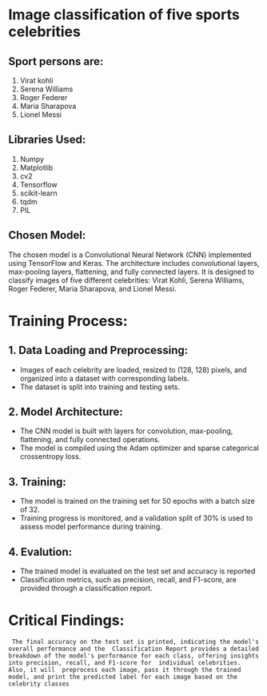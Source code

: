 # Image classification of five sports celebrities 
## Sport persons are: 
1. Virat kohli
2. Serena Williams
3. Roger Federer
4. Maria Sharapova
5. Lionel Messi
## Libraries Used:
1. Numpy
2. Matplotlib
3. cv2
4. Tensorflow
5. scikit-learn
6. tqdm
7. PIL
## Chosen Model:
 The chosen model is a Convolutional Neural Network (CNN) implemented using TensorFlow and Keras. The architecture includes convolutional layers, max-pooling layers, flattening, and fully connected layers. It is designed to classify images of five different celebrities: Virat Kohli, Serena Williams, Roger Federer, Maria Sharapova, and Lionel Messi.
# Training Process:
## 1. Data Loading and Preprocessing:
  - Images of each celebrity are loaded, resized to (128, 128) pixels, and organized into a dataset with corresponding labels.
  - The dataset is split into training and testing sets.

## 2. Model Architecture:
   - The CNN model is built with layers for convolution, max-pooling, flattening, and fully connected operations.
   - The model is compiled using the Adam optimizer and sparse categorical crossentropy loss.
## 3. Training:
   - The model is trained on the training set for 50 epochs with a batch size of 32.
   - Training progress is monitored, and a validation split of 30% is used to assess model performance during training.
## 4. Evalution:
   - The trained model is evaluated on the test set and accuracy is reported
   - Classification metrics, such as precision, recall, and F1-score, are provided through a classification report.
   
# Critical Findings:
     The final accuracy on the test set is printed, indicating the model's overall performance and the  Classification Report provides a detailed breakdown of the model's performance for each class, offering insights into precision, recall, and F1-score for  individual celebrities. Also, it will  preprocess each image, pass it through the trained model, and print the predicted label for each image based on the celebrity classes
 




